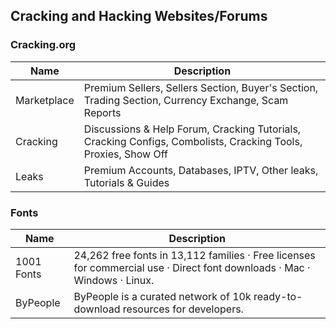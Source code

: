 

## Cracking and Hacking Websites/Forums

### Cracking.org 

|Name|Description|
|---|---|
| Marketplace | Premium Sellers, Sellers Section, Buyer's Section, Trading Section, Currency Exchange, Scam Reports |
| Cracking | Discussions & Help Forum, Cracking Tutorials, Cracking Configs, Combolists, Cracking Tools, Proxies, Show Off |
| Leaks | Premium Accounts, Databases, IPTV, Other leaks, Tutorials & Guides |


### Fonts

|Name|Description|
|---|---|
| 1001 Fonts | 24,262 free fonts in 13,112 families · Free licenses for commercial use · Direct font downloads · Mac · Windows · Linux. |
| ByPeople | ByPeople is a curated network of 10k ready-to-download resources for developers. |
